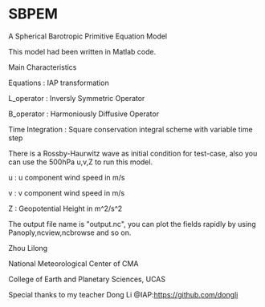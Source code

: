 # SBPEM
A Spherical Barotropic Primitive Equation Model

This model had been written in Matlab code.


Main Characteristics

Equations        : IAP transformation

L_operator       : Inversly Symmetric Operator

B_operator       : Harmoniously Diffusive Operator

Time Integration : Square conservation integral scheme with variable time step


There is a Rossby-Haurwitz wave as initial condition for test-case, also you can use the 500hPa u,v,Z to run this model.

u : u component wind speed in m/s

v : v component wind speed in m/s

Z : Geopotential Height in m^2/s^2


The output file name is "output.nc", you can plot the fields rapidly by using Panoply,ncview,ncbrowse and so on.






Zhou Lilong

National Meteorological Center of CMA

College of Earth and Planetary Sciences, UCAS


Special thanks to my teacher Dong Li @IAP:https://github.com/dongli

